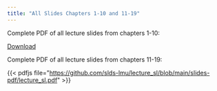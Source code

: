 ```yaml
---
title: "All Slides Chapters 1-10 and 11-19"
---
```


<!--more-->

Complete PDF of all lecture slides from chapters 1-10:

[Download](https://drive.google.com/file/d/1jhh2Ddb5xESAC2K3ANGyu6fTG_ALGE7A/view?usp=share_link)

Complete PDF of all lecture slides from chapters 11-19:

{{< pdfjs file="https://github.com/slds-lmu/lecture_sl/blob/main/slides-pdf/lecture_sl.pdf" >}}


